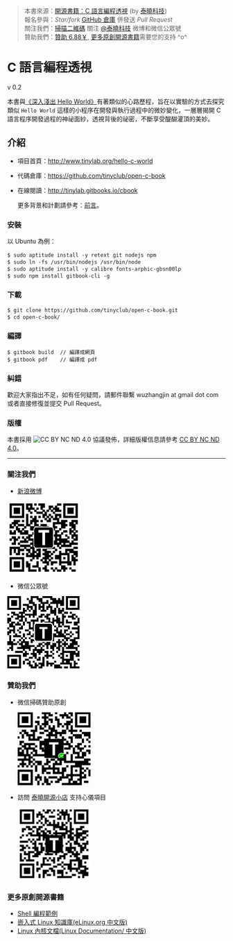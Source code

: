 > 本書來源：[開源書籍：C 語言編程透視](http://www.tinylab.org/hello-c-world/) (by [泰曉科技](http://tinylab.org))<br>
> 報名參與：*Star/fork* [GitHub 倉庫](https://github.com/tinyclub/open-c-book) 併發送 *Pull Request*<br>
> 關注我們：[掃描二維碼](#follow) 關注 [@泰曉科技](http://weibo.com/tinylaborg) 微博和微信公眾號<br>
> 贊助我們：[贊助 6.88￥](#donate), [更多原創開源書籍](#more)需要您的支持 ^o^ <br>


# C 語言編程透視

v 0.2

本書與[《深入淺出 Hello World》](http://blog.linux.org.tw/~jserv/archives/001844.html)有著類似的心路歷程，旨在以實驗的方式去探究類似 `Hello World` 這樣的小程序在開發與執行過程中的微妙變化，一層層揭開 C 語言程序開發過程的神祕面紗，透視背後的祕密，不斷享受醍醐灌頂的美妙。

## 介紹

- 項目首頁：<http://www.tinylab.org/hello-c-world>
- 代碼倉庫：<https://github.com/tinyclub/open-c-book>
- 在線閱讀：<http://tinylab.gitbooks.io/cbook>

    更多背景和計劃請參考：[前言](zh/preface/01-chapter1.markdown)。

### 安裝

以 Ubuntu 為例：

    $ sudo aptitude install -y retext git nodejs npm
    $ sudo ln -fs /usr/bin/nodejs /usr/bin/node
    $ sudo aptitude install -y calibre fonts-arphic-gbsn00lp
    $ sudo npm install gitbook-cli -g

### 下載

    $ git clone https://github.com/tinyclub/open-c-book.git
    $ cd open-c-book/

### 編譯

    $ gitbook build  // 編譯成網頁
    $ gitbook pdf    // 編譯成 pdf

### 糾錯

歡迎大家指出不足，如有任何疑問，請郵件聯繫 wuzhangjin at gmail dot com 或者直接修復並提交 Pull Request。

### 版權

本書採用 ![CC BY NC ND 4.0](http://i.creativecommons.org/l/by-nc-nd/4.0/88x31.png) 協議發佈，詳細版權信息請參考 [CC BY NC ND 4.0](http://creativecommons.org/licenses/by-nc-nd/4.0/)。

<hr>

<span id="follow"></span>
### 關注我們

-   [新浪微博](http://weibo.com/tinylaborg)

   [<img src="pic/tinylab-sina.jpg" width="168px"/>](http://weibo.com/tinylaborg)

-   微信公眾號

   <img src="pic/tinylab-weixin.jpg" width="168px"/>


<span id="donate"></span>
### 贊助我們

* 微信掃碼贊助原創

    <img src="pic/tinylab-sponsor.jpg" width="168px"/>

* 訪問 [泰曉開源小店](http://weidian.com/?userid=335178200) 支持心儀項目

    [<img src="pic/tinylab-shop.jpg" width="168px"/>](http://weidian.com/?userid=335178200)

<span id="more"></span>
### 更多原創開源書籍

* [Shell 編程範例](http://tinylab.gitbooks.io/shellbook/)
* [嵌入式 Linux 知識庫(eLinux.org 中文版)](http://tinylab.gitbooks.io/elinux/)
* [Linux 內核文檔(Linux Documentation/ 中文版)](http://tinylab.gitbooks.io/linux-doc/)
